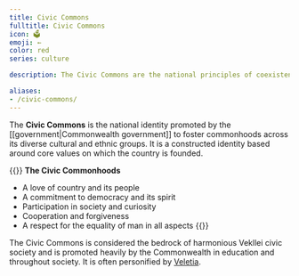 ```yaml
---
title: Civic Commons
fulltitle: Civic Commons
icon: 🗳️
emoji: ←
color: red
series: culture

description: The Civic Commons are the national principles of coexistence and prosperity promoted by the Commonwealth government.

aliases:
- /civic-commons/
---
```

The **Civic Commons** is the national identity promoted by the [[government|Commonwealth government]] to foster commonhoods across its diverse cultural and ethnic groups. It is a constructed identity based around core values on which the country is founded.

{{<note panel>}}
**The Civic Commonhoods**

* A love of country and its people
* A commitment to democracy and its spirit
* Participation in society and curiosity
* Cooperation and forgiveness
* A respect for the equality of man in all aspects
{{</note>}}

The Civic Commons is considered the bedrock of harmonious Vekllei civic society and is promoted heavily by the Commonwealth in education and throughout society. It is often personified by [Veletia](/veletia/).